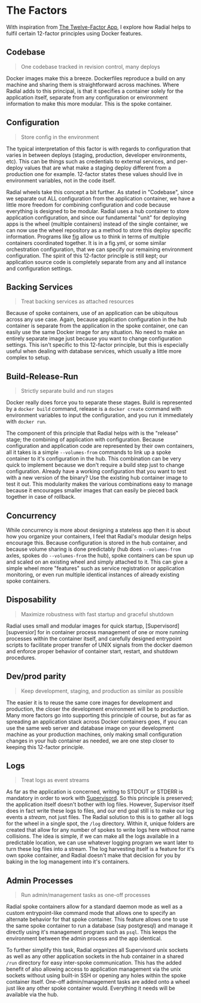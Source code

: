 # The Factors

With inspiration from [The Twelve-Factor App](http://12factor.net), I explore
how Radial helps to fulfil certain 12-factor principles using Docker features.

## Codebase

>One codebase tracked in revision control, many deploys

Docker images make this a breeze. Dockerfiles reproduce a build on any machine
and sharing them is straightforward across machines. Where Radial adds to this
principal, is that it specifies a container solely for the application itself,
separate from any configuration or environment information to make this more
modular. This is the spoke container.

## Configuration

>Store config in the environment

The typical interpretation of this factor is with regards to configuration that
varies in between deploys (staging, production, developer environments, etc).
This can be things such as credentials to external services, and per-deploy
values that are what make a staging deploy different from a production one for
example. 12-factor states these values should live in environment variables, not
in the code itself.

Radial wheels take this concept a bit further. As stated in "Codebase", since we
separate out ALL configuration from the application container, we have a little
more freedom for combining configuration and code because everything is designed
to be modular. Radial uses a hub container to store application configuration,
and since our fundamental "unit" for deploying apps is the wheel (multiple
containers) instead of the single container, we can now use the wheel repository
as a method to store this deploy specific information. Programs like [fig][fig]
allow us to think in terms of multiple containers coordinated together. It is in
a fig.yml, or some similar orchestration configuration, that we can specify our
remaining environment configuration. The spirit of this 12-factor principle is
still kept; our application source code is completely separate from any and all
instance and configuration settings.

[fig]:http://www.fig.sh

## Backing Services

>Treat backing services as attached resources

Because of spoke containers, use of an application can be ubiquitous across any
use case. Again, because application configuration in the hub container is
separate from the application in the spoke container, one can easily use the
same Docker image for any situation. No need to make an entirely separate image
just because you want to change configuration settings. This isn't specific to
this 12-factor principle, but this is especially useful when dealing with
database services, which usually a little more complex to setup.

## Build-Release-Run
 
>Strictly separate build and run stages

Docker really does force you to separate these stages. Build is represented by a
`docker build` command, release is a `docker create` command with environment
variables to input the configuration, and you run it immediately with `docker
run`.

The component of this principle that Radial helps with is the "release" stage;
the combining of application with configuration. Because configuration and
application code are represented by their own containers, all it takes is a
simple `--volumes-from` commands to link up a spoke container to it's
configuration in the hub. This combination can be very quick to implement
because we don't require a build step just to change configuration. Already have
a working configuration that you want to test with a new version of the binary?
Use the existing hub container image to test it out. This modularity makes the
various combinations easy to manage because it encourages smaller images that can
easily be pieced back together in case of rollback.

## Concurrency

While concurrency is more about designing a stateless app then it is about how
you organize your containers, I feel that Radial's modular design helps
encourage this. Because configuration is stored in the hub container, and
because volume sharing is done predictably (hub does `--volumes-from` axles,
spokes do `--volumes-from` the hub), spoke containers can be spun up and scaled
on an existing wheel and simply attached to it. This can give a simple wheel
more "features" such as service registration or application monitoring, or even
run multiple identical instances of already existing spoke containers.

## Disposability

>Maximize robustness with fast startup and graceful shutdown

Radial uses small and modular images for quick startup,
[Supervisord][supversior] for in container process management of one or more
running processes within the container itself, and carefully designed entrypoint
scripts to facilitate proper transfer of UNIX signals from the docker daemon and
enforce proper behavior of container start, restart, and shutdown procedures.

[supervisor]:http://supervisord.org

## Dev/prod parity

>Keep development, staging, and production as similar as possible

The easier it is to reuse the same core images for development and production,
the closer the development environment will be to production. Many more factors
go into supporting this principle of course, but as far as spreading an
application stack across Docker containers goes, if you can use the same web
server and database image on your development machine as your production
machines, only making small configuration changes in your hub container as
needed, we are one step closer to keeping this 12-factor principle.

## Logs

>Treat logs as event streams

As far as the application is concerned, writing to STDOUT or STDERR is mandatory
in order to work with [Supervisord][supervisor]. So this principle is preserved;
the application itself doesn't bother with log files. However, Supervisor itself
does in fact write these logs to files, and our end goal still is to make our
log events a _stream_, not just files. The Radial solution to this is to gather
all logs for the wheel in a single spot, the `/log` directory. Within it, unique
folders are created that allow for any number of spokes to write logs here
without name collisions. The idea is simple, if we can make all the logs
available in a predictable location, we can use whatever logging program we want
later to turn these log files into a stream. The log harvesting itself is a
feature for it's own spoke container, and Radial doesn't make that decision for
you by baking in the log management into it's containers.

## Admin Processes

>Run admin/management tasks as one-off processes

Radial spoke containers allow for a standard daemon mode as well as a custom
entrypoint-like command mode that allows one to specify an alternate behavior
for that spoke container. This feature allows one to use the same spoke
container to run a database (say postgresql) and manage it directly using
it's management program such as `psql`. This keeps the environment between the
admin process and the app identical. 

To further simplify this task, Radial organizes all Supervisord unix sockets as
well as any other application sockets in the hub container in a shared `/run`
directory for easy inter-spoke communication. This has the added benefit of also
allowing access to application management via the unix sockets without using
built-in SSH or opening any holes within the spoke container itself. One-off
admin/management tasks are added onto a wheel just like any other spoke
container would. Everything it needs will be available via the hub.

